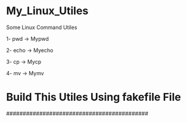 # My_Linux_Utiles

Some Linux Command Utiles

1- pwd -> Mypwd

2- echo -> Myecho

3- cp -> Mycp

4- mv -> Mymv

# Build This Utiles Using fakefile File

###########################################
